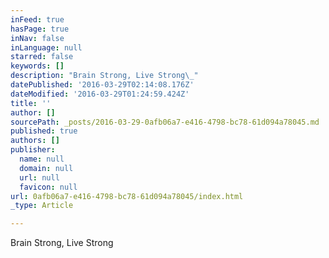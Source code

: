 ```yaml
---
inFeed: true
hasPage: true
inNav: false
inLanguage: null
starred: false
keywords: []
description: "Brain Strong, Live Strong\_"
datePublished: '2016-03-29T02:14:08.176Z'
dateModified: '2016-03-29T01:24:59.424Z'
title: ''
author: []
sourcePath: _posts/2016-03-29-0afb06a7-e416-4798-bc78-61d094a78045.md
published: true
authors: []
publisher:
  name: null
  domain: null
  url: null
  favicon: null
url: 0afb06a7-e416-4798-bc78-61d094a78045/index.html
_type: Article

---
```

Brain Strong, Live Strong